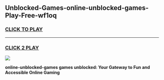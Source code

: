 
## Unblocked-Games-online-unblocked-games-Play-Free-wf1oq
<h3>
<a href="https://premium76.site?title=online-unblocked-games&ref=24M">CLICK TO PLAY</a></h3>
<hr>

<h3>
<a href="https://premium76.site?title=online-unblocked-games&ref=24M">CLICK 2 PLAY</a>
  
</h3>

<a href="https://premium76.site?title=online-unblocked-games&ref=24M"><img src="https://clearcache.store/games.png"></a>


**online-unblocked-games games unblocked: Your Gateway to Fun and Accessible Online Gaming**
